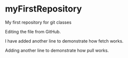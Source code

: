 # myFirstRepository
My first repository for git classes

Editing the file from GitHub.

I have added another line to demonstrate how fetch works.

Adding another line to demonstrate how pull works.
